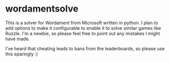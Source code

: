 wordamentsolve
==============

This is a solver for Wordament from Microsoft written in python. 
I plan to add options to make it configurable to enable it to solve similar games like Ruzzle.
I'm a newbie, so please feel free to point out any mistakes I might have made.

I've heard that cheating leads to bans from the leaderboards, so please use this sparingly :)
